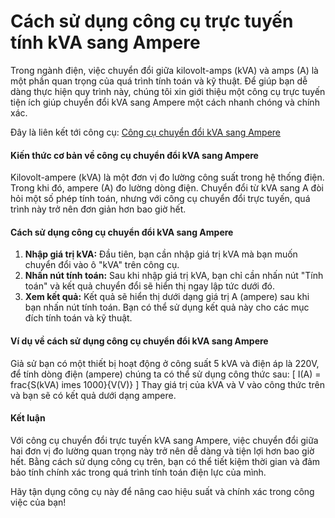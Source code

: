 Cách sử dụng công cụ trực tuyến tính kVA sang Ampere
====================================================

Trong ngành điện, việc chuyển đổi giữa kilovolt-amps (kVA) và amps (A) là một phần quan trọng của quá trình tính toán và kỹ thuật. Để giúp bạn dễ dàng thực hiện quy trình này, chúng tôi xin giới thiệu một công cụ trực tuyến tiện ích giúp chuyển đổi kVA sang Ampere một cách nhanh chóng và chính xác.

Đây là liên kết tới công cụ: [Công cụ chuyển đổi kVA sang Ampere](https://www.onlinecalculatorsfree.com/vi/tools/kva-to-amp-calculator.html)

#### Kiến thức cơ bản về công cụ chuyển đổi kVA sang Ampere

Kilovolt-ampere (kVA) là một đơn vị đo lường công suất trong hệ thống điện. Trong khi đó, ampere (A) đo lường dòng điện. Chuyển đổi từ kVA sang A đòi hỏi một số phép tính toán, nhưng với công cụ chuyển đổi trực tuyến, quá trình này trở nên đơn giản hơn bao giờ hết.

#### Cách sử dụng công cụ chuyển đổi kVA sang Ampere

1. **Nhập giá trị kVA:** Đầu tiên, bạn cần nhập giá trị kVA mà bạn muốn chuyển đổi vào ô "kVA" trên công cụ.
2. **Nhấn nút tính toán:** Sau khi nhập giá trị kVA, bạn chỉ cần nhấn nút "Tính toán" và kết quả chuyển đổi sẽ hiển thị ngay lập tức dưới đó.
3. **Xem kết quả:** Kết quả sẽ hiển thị dưới dạng giá trị A (ampere) sau khi bạn nhấn nút tính toán. Bạn có thể sử dụng kết quả này cho các mục đích tính toán và kỹ thuật.

#### Ví dụ về cách sử dụng công cụ chuyển đổi kVA sang Ampere

Giả sử bạn có một thiết bị hoạt động ở công suất 5 kVA và điện áp là 220V, để tính dòng điện (ampere) chúng ta có thể sử dụng công thức sau: \[ I(A) = frac{S(kVA) imes 1000}{V(V)} \] Thay giá trị của kVA và V vào công thức trên và bạn sẽ có kết quả dưới dạng ampere.

#### Kết luận

Với công cụ chuyển đổi trực tuyến kVA sang Ampere, việc chuyển đổi giữa hai đơn vị đo lường quan trọng này trở nên dễ dàng và tiện lợi hơn bao giờ hết. Bằng cách sử dụng công cụ trên, bạn có thể tiết kiệm thời gian và đảm bảo tính chính xác trong quá trình tính toán điện lực của mình.

Hãy tận dụng công cụ này để nâng cao hiệu suất và chính xác trong công việc của bạn!